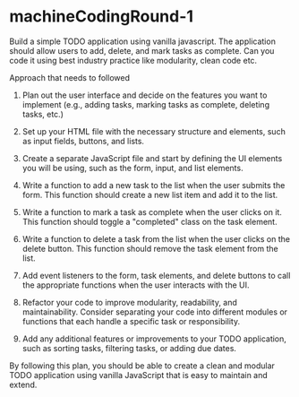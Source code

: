 # machineCodingRound-1
Build a simple TODO application using vanilla javascript. The application should allow users to add, delete, and mark tasks as complete. Can you code it using best industry practice like modularity, clean code etc.

Approach that needs to followed

1. Plan out the user interface and decide on the features you want to implement (e.g., adding tasks, marking tasks as complete, deleting tasks, etc.)

2. Set up your HTML file with the necessary structure and elements, such as input fields, buttons, and lists.

3. Create a separate JavaScript file and start by defining the UI elements you will be using, such as the form, input, and list elements.

4. Write a function to add a new task to the list when the user submits the form. This function should create a new list item and add it to the list.

5. Write a function to mark a task as complete when the user clicks on it. This function should toggle a "completed" class on the task element.

6. Write a function to delete a task from the list when the user clicks on the delete button. This function should remove the task element from the list.

7. Add event listeners to the form, task elements, and delete buttons to call the appropriate functions when the user interacts with the UI.

8. Refactor your code to improve modularity, readability, and maintainability. Consider separating your code into different modules or functions that each  handle a specific task or responsibility.

9. Add any additional features or improvements to your TODO application, such as sorting tasks, filtering tasks, or adding due dates.

By following this plan, you should be able to create a clean and modular TODO application using vanilla JavaScript that is easy to maintain and extend.

